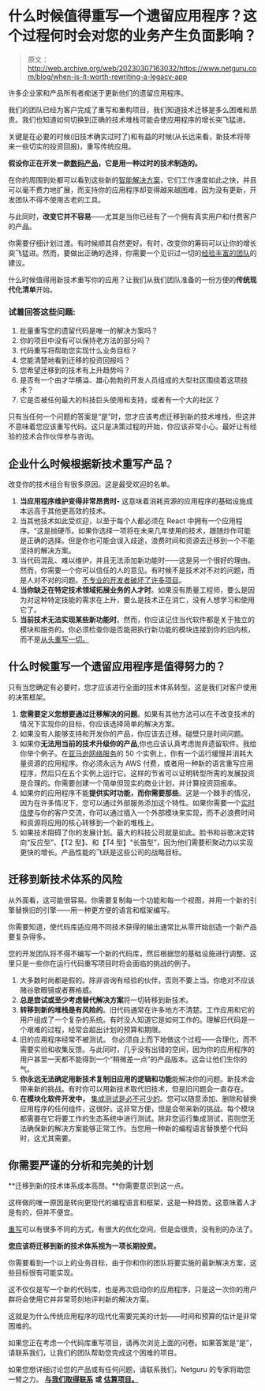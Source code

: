 # 什么时候值得重写一个遗留应用程序？这个过程何时会对您的业务产生负面影响？

> 原文：<http://web.archive.org/web/20230307163032/https://www.netguru.com/blog/when-is-it-worth-rewriting-a-legacy-app>

 许多企业家和产品所有者痴迷于更新他们的遗留应用程序。

我们的团队已经为客户完成了重写和重构项目，我们知道技术迁移是多么困难和昂贵。我们也知道如何切换到正确的技术堆栈可能会使应用程序的增长突飞猛进。

关键是在必要的时候(旧技术确实过时了)和有益的时候(从长远来看，新技术将带来一些切实的投资回报)，重写传统应用。

**假设你正在开发一款[数码产品](/web/20221007190906/https://www.netguru.com/services/product-design-consulting)，它是用一种过时的技术制造的。**

在你的周围到处都可以看到这些新的[智能解决方案](/web/20221007190906/https://www.netguru.com/featured/swap)，它们工作速度如此之快，并且可以毫不费力地扩展，而支持你的应用程序却变得越来越困难，因为没有更新，开发团队不得不使用古老的工具。

与此同时，**改变它并不容易**——尤其是当你已经有了一个拥有真实用户和付费客户的产品。

你需要仔细计划过渡。有时候顺其自然更好。有时，改变你的筹码可以让你的增长突飞猛进。然而，要做出正确的选择，你需要一个见识过一切的[经验丰富的团队](/web/20221007190906/https://www.netguru.com/services/web-development)的建议。

什么时候值得用新技术重写你的应用？让我们从我们团队准备的一份方便的**传统现代化清单**开始。

### 试着回答这些问题:

1.  批量重写您的遗留代码是唯一的解决方案吗？
2.  你的项目中没有可以保持老方法的部分吗？
3.  代码重写将帮助您实现什么业务目标？
4.  您能清楚地看到迁移的投资回报吗？
5.  您希望迁移到的技术有上升趋势吗？
6.  是否有一个由才华横溢、雄心勃勃的开发人员组成的大型社区围绕着这项技术？
7.  它是否被任何最大的科技巨头使用和支持，或者有一个大的社区？

只有当任何一个问题的答案是“是”时，您才应该考虑迁移到新的技术堆栈，但这并不意味着您应该重写代码。这只是决策过程的开始，你应该非常小心。最好让有经验的技术合作伙伴参与咨询。

## 企业什么时候根据新技术重写产品？

改变你的技术组合有很多原因。这是最受欢迎的名单。

1.  **当应用程序维护变得非常昂贵时-** 这意味着消耗资源的应用程序的基础设施成本远高于其他更高效的技术。
2.  当其他技术如此受欢迎，以至于每个人都必须在 React 中拥有一个应用程序。“这是抛硬币。如果你选择一项将在未来几年使用的技术，跟随炒作可能是正确的选择。但是你也可能会误入歧途，浪费时间和资源去迁移到一个不能坚持的解决方案。
3.  当代码混乱、难以维护，并且无法添加新功能时——这是另一个很好的理由。然而，你需要一个你可以信任的人的意见。有时候不是技术对不对的问题，而是人对不对的问题。[不专业的开发者破坏了许多项目](/web/20221007190906/https://www.netguru.com/blog/handle-software-development-failures)。
4.  **当你缺乏在特定技术领域拓展业务的人才时**。如果没有质量工程师，要么是因为对这种特定技能的需求在上升，要么是技术正在消亡，没有人想学习和使用它了。
5.  **当前技术无法实现某些新功能时**。然而，你应该记住当代软件都是关于独立的模块和服务的。你必须检查你是否能把执行新功能的模块连接到你的旧内核，而不是[从头重写一切。](/web/20221007190906/https://www.netguru.com/blog/refactoring-when)

## 什么时候重写一个遗留应用程序是值得努力的？

只有当您确定有必要时，您才应该进行全面的技术体系转型。这是我们对客户使用的决策框架。

1.  **您需要定义您想要通过迁移解决的问题**。如果有其他方法可以在不改变技术的情况下实现你的目标，你应该选择简单的解决方案。
2.  如果没有人能够支持和开发你的产品，你应该去迁移。碰壁只是时间问题。
3.  如果你**无法用当前的技术升级你的产品**,你也应该认真考虑抛弃遗留软件。我给你举个例子。在[亚马逊网络服务](http://web.archive.org/web/20221007190906/https://aws.amazon.com/)的 50 个实例上，你有一个运行缓慢并消耗大量资源的应用程序。你必须永远为 AWS 付费，或者用一种新的语言重写应用程序，然后只在五个实例上运行它。这样的节省可以证明转型所需的发展投资是合理的。你需要创建一个简单但现实的商业计划，并计算投资回报率。
4.  如果你的应用程序不能**提供实时功能，而你需要那些**。这是一个棘手的情况，因为在许多情况下，您可以通过外部服务添加这个特性。如果你需要一个[实时信使](/web/20221007190906/https://www.netguru.com/blog/improve-chatbot-with-artificial-intelligence)与你的客户交流，你可以通过插入一个外部模块来实现，而不必浪费时间和资源将应用的核心转移到一个新的堆栈上。
5.  如果技术阻碍了你的发展计划。最大的科技公司就是如此。脸书和谷歌决定转向“反应型”、【T2 型】、和【T4 型】“长笛型”，因为他们需要积聚动力以实现更快的增长。产品性能的飞跃是这些公司的战略目标。

## 迁移到新技术体系的风险

从外面看，这可能很容易。你需要复制每一个功能和每一个视图，并用一个新的引擎替换旧的引擎——用一种更方便的语言和框架编写。

你需要知道，使代码库适应用不同技术获得的输出通常比从零开始创造一个新产品要复杂得多。

您的开发团队将不得不编写一个新的代码库，然后根据您的基础设施进行调整。这里只是一些你在运行代码重写项目时将会面临的挑战的例子。

1.  大多数时尚都是假的。除非咨询有经验的伙伴，否则不要上当。你绝对不应该赌谷歌眼镜或者赛格威。
2.  **总是尝试或至少考虑替代解决方案**将一切转移到新技术。
3.  **转移到新的堆栈是有风险的**。旧代码通常在许多地方不清楚。工作应用和它的用户组成了一个复杂的系统。有时没人知道它是如何工作的。理解旧代码是一个艰难的过程，经常会超出计划的预算和期限。
4.  旧的应用程序经常不被测试。 你必须自上而下地做这个过程——合理化，而不需要实验和收集反馈。与此同时，几乎没有出错的空间，因为你的应用程序的用户甚至一天都不能得到一个“稍微差一点”的产品版本。这会让他们生你的气。
5.  **你永远无法确定用新技术复制旧应用的逻辑和功能**能解决你的问题。新技术会带来新的挑战。有时你可以用新技术取代旧技术，但是旧问题会一直存在。
6.  **在模块化软件开发中，** [集成测试是必不可少的](/web/20221007190906/https://www.netguru.com/services/quality-assurance)。您可以随意添加、删除和替换应用程序的任何组件，这很好。这非常方便，但是会带来新的挑战。每个模块都需要在它将要工作的生态系统中进行测试。除非您运行集成测试，否则您无法确保新的解决方案能够正常工作。当您用一种新的编程语言替换整个代码时，这尤其需要。

## 你需要严谨的分析和完美的计划

**迁移到新的技术体系成本高昂。**你需要意识到这一点。

这样做的唯一原因是转向更现代的编程语言和框架，这是一种趋势。这意味着人才是有的，但并不便宜。

[重写](/web/20221007190906/https://www.netguru.com/blog/the-pros-and-cons-of-rewriting-the-app-from-scratch)可以有很多不同的方式，有很大的优化空间，但是会很贵。没有别的办法了。

**您应该将迁移到新的技术体系视为一项长期投资。**

你需要看到一个以上的业务目标，由于你和你的团队将要实施的最新解决方案，这些目标很有可能实现。

这不仅仅是写一个新的代码库，也是再次启动你的应用程序，只是这一次你的用户群将会使用它并非常苛刻地评判新的解决方案。

这就是为什么传统应用程序的现代化需要完美的计划——时间和预算的估计是非常困难的。

如果您正在考虑一个代码库重写项目，请再次浏览上面的问卷。如果答案是“是”，请联系我们，让我们的团队帮助您完成这个困难的项目。

如果您想详细讨论您的产品或有任何问题，请联系我们，Netguru 的专家将助您一臂之力。 [**与我们取得联系**](/web/20221007190906/https://www.netguru.com/contact) **或** [**估算项目。**](http://web.archive.org/web/20221007190906/https://www.netguru.com/estimate-project)